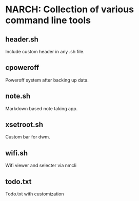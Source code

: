 # NARCH: Collection of various command line tools

## header.sh
Include custom header in any .sh file.

## cpoweroff
Poweroff system after backing up data.

## note.sh
Markdown based note taking app.

## xsetroot.sh
Custom bar for dwm.

## wifi.sh
Wifi viewer and selecter via nmcli

## todo.txt
Todo.txt with customization
